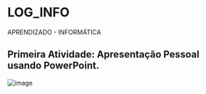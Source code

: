 # LOG_INFO
APRENDIZADO - INFORMÁTICA

## Primeira Atividade: Apresentação Pessoal usando PowerPoint. 
![image](https://github.com/user-attachments/assets/55edd754-e0c2-4e23-9353-285c9339afee)
 
